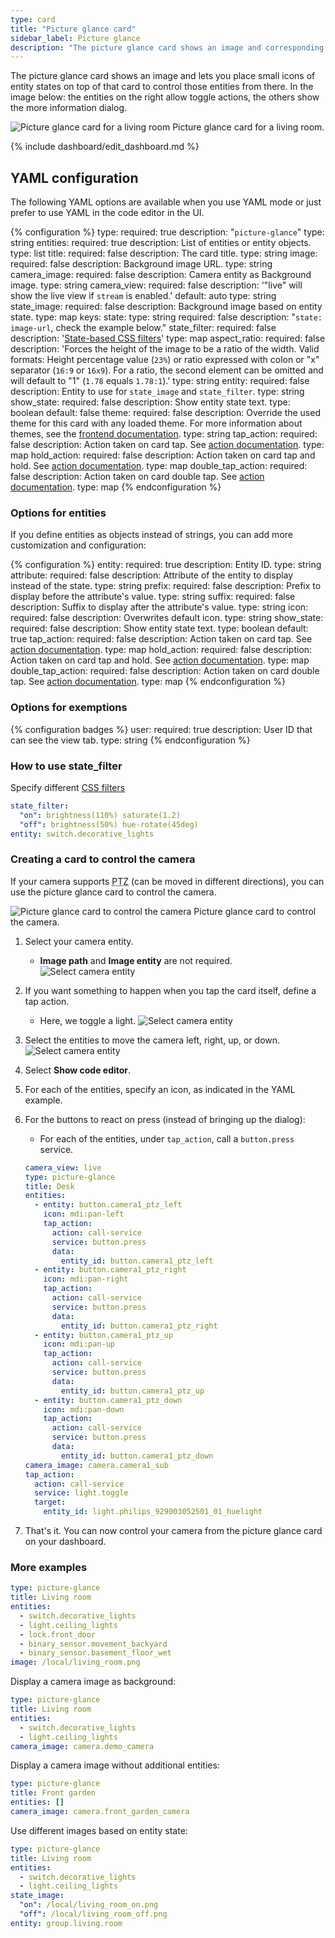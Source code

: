 ```yaml
---
type: card
title: "Picture glance card"
sidebar_label: Picture glance
description: "The picture glance card shows an image and corresponding entity states as an icon. The entities on the right side allow toggle actions, others show the more information dialog."
---
```


The picture glance card shows an image and lets you place small icons of entity states on top of that card to control those entities from there. In the image below: the entities on the right allow toggle actions, the others show the more information dialog.

<p class='img'>
  <img src='/images/dashboards/picture_glance.gif' alt='Picture glance card for a living room'>
  Picture glance card for a living room.
</p>

{% include dashboard/edit_dashboard.md %}

## YAML configuration

The following YAML options are available when you use YAML mode or just prefer to use YAML in the code editor in the UI.

{% configuration %}
type:
  required: true
  description: "`picture-glance`"
  type: string
entities:
  required: true
  description: List of entities or entity objects.
  type: list
title:
  required: false
  description: The card title.
  type: string
image:
  required: false
  description: Background image URL.
  type: string
camera_image:
  required: false
  description: Camera entity as Background image.
  type: string
camera_view:
  required: false
  description: '"live" will show the live view if `stream` is enabled.'
  default: auto
  type: string
state_image:
  required: false
  description: Background image based on entity state.
  type: map
  keys:
    state:
      type: string
      required: false
      description: "`state: image-url`, check the example below."
state_filter:
  required: false
  description: '[State-based CSS filters](#how-to-use-state_filter)'
  type: map
aspect_ratio:
  required: false
  description: 'Forces the height of the image to be a ratio of the width. Valid formats: Height percentage value (`23%`) or ratio expressed with colon or "x" separator (`16:9` or `16x9`). For a ratio, the second element can be omitted and will default to "1" (`1.78` equals `1.78:1`).'
  type: string
entity:
  required: false
  description: Entity to use for `state_image` and `state_filter`.
  type: string
show_state:
  required: false
  description: Show entity state text.
  type: boolean
  default: false
theme:
  required: false
  description: Override the used theme for this card with any loaded theme. For more information about themes, see the [frontend documentation](/integrations/frontend/).
  type: string
tap_action:
  required: false
  description: Action taken on card tap. See [action documentation](/dashboards/actions/#tap-action).
  type: map
hold_action:
  required: false
  description: Action taken on card tap and hold. See [action documentation](/dashboards/actions/#hold-action).
  type: map
double_tap_action:
  required: false
  description: Action taken on card double tap. See [action documentation](/dashboards/actions/).
  type: map
{% endconfiguration %}

### Options for entities

If you define entities as objects instead of strings, you can add more customization and configuration:

{% configuration %}
entity:
  required: true
  description: Entity ID.
  type: string
attribute:
  required: false
  description: Attribute of the entity to display instead of the state.
  type: string
prefix:
  required: false
  description: Prefix to display before the attribute's value.
  type: string
suffix:
  required: false
  description: Suffix to display after the attribute's value.
  type: string
icon:
  required: false
  description: Overwrites default icon.
  type: string
show_state:
  required: false
  description: Show entity state text.
  type: boolean
  default: true
tap_action:
  required: false
  description: Action taken on card tap. See [action documentation](/dashboards/actions/#tap-action).
  type: map
hold_action:
  required: false
  description: Action taken on card tap and hold. See [action documentation](/dashboards/actions/#hold-action).
  type: map
double_tap_action:
  required: false
  description: Action taken on card double tap. See [action documentation](/dashboards/actions/#double-tap-action).
  type: map
{% endconfiguration %}

### Options for exemptions

{% configuration badges %}
user:
  required: true
  description: User ID that can see the view tab.
  type: string
{% endconfiguration %}

### How to use state_filter

Specify different [CSS filters](https://developer.mozilla.org/en-US/docs/Web/CSS/filter)

```yaml
state_filter:
  "on": brightness(110%) saturate(1.2)
  "off": brightness(50%) hue-rotate(45deg)
entity: switch.decorative_lights
```

### Creating a card to control the camera

If your camera supports <abbr title="pan, tilt, and zoom">PTZ</abbr> (can be moved in different directions), you can use the picture glance card to control the camera.

<p class='img'>
  <img src='/images/dashboards/picture_glance_camera_control.gif' alt='Picture glance card to control the camera'>
  Picture glance card to control the camera.
</p>

1. Select your camera entity.
    - **Image path** and **Image entity** are not required.
    ![Select camera entity](/images/dashboards/picture_glance_card_select_camera_entity.png)
2. If you want something to happen when you tap the card itself, define a tap action.
   - Here, we toggle a light.
   ![Select camera entity](/images/dashboards/picture_glance_card_define_tap_action.png)
3. Select the entities to move the camera left, right, up, or down.
   ![Select camera entity](/images/dashboards/picture_glance_card_select_camera_arrows.png)
4. Select **Show code editor**.
5. For each of the entities, specify an icon, as indicated in the YAML example.
6. For the buttons to react on press (instead of bringing up the dialog):
   - For each of the entities, under `tap_action`, call a `button.press` service.

    ```yaml
    camera_view: live
    type: picture-glance
    title: Desk
    entities:
      - entity: button.camera1_ptz_left
        icon: mdi:pan-left
        tap_action:
          action: call-service
          service: button.press
          data:
            entity_id: button.camera1_ptz_left
      - entity: button.camera1_ptz_right
        icon: mdi:pan-right
        tap_action:
          action: call-service
          service: button.press
          data:
            entity_id: button.camera1_ptz_right
      - entity: button.camera1_ptz_up
        icon: mdi:pan-up
        tap_action:
          action: call-service
          service: button.press
          data:
            entity_id: button.camera1_ptz_up
      - entity: button.camera1_ptz_down
        icon: mdi:pan-down
        tap_action:
          action: call-service
          service: button.press
          data:
            entity_id: button.camera1_ptz_down
    camera_image: camera.camera1_sub
    tap_action:
      action: call-service
      service: light.toggle
      target:
        entity_id: light.philips_929003052501_01_huelight
    ```
7. That's it. You can now control your camera from the picture glance card on your dashboard.

### More examples

```yaml
type: picture-glance
title: Living room
entities:
  - switch.decorative_lights
  - light.ceiling_lights
  - lock.front_door
  - binary_sensor.movement_backyard
  - binary_sensor.basement_floor_wet
image: /local/living_room.png
```

Display a camera image as background:

```yaml
type: picture-glance
title: Living room
entities:
  - switch.decorative_lights
  - light.ceiling_lights
camera_image: camera.demo_camera
```

Display a camera image without additional entities:

```yaml
type: picture-glance
title: Front garden
entities: []
camera_image: camera.front_garden_camera
```

Use different images based on entity state:

```yaml
type: picture-glance
title: Living room
entities:
  - switch.decorative_lights
  - light.ceiling_lights
state_image:
  "on": /local/living_room_on.png
  "off": /local/living_room_off.png
entity: group.living.room
```
